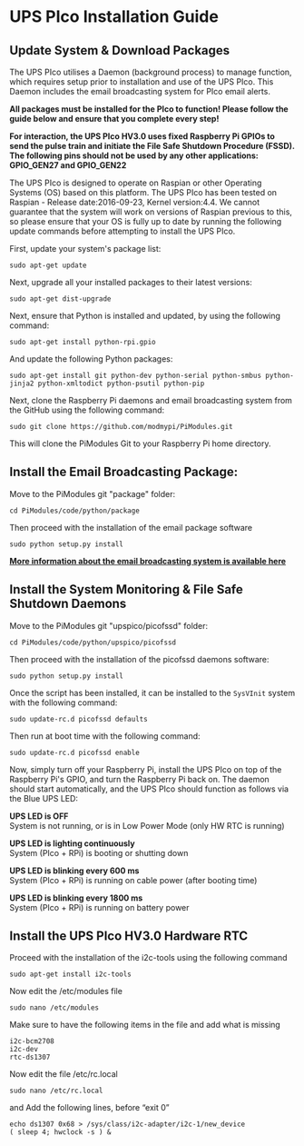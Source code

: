 # UPS PIco Installation Guide

## Update System & Download Packages

The UPS PIco utilises a Daemon (background process) to manage function, which requires setup prior to installation and use of the UPS PIco. This Daemon includes the email broadcasting system for PIco email alerts.

**All packages must be installed for the PIco to function! Please follow the guide below and ensure that you complete every step!**

**For interaction, the UPS PIco HV3.0 uses fixed Raspberry Pi GPIOs to send the pulse train and initiate the File Safe Shutdown Procedure (FSSD). The following pins should not be used by any other applications:**
**GPIO_GEN27 and GPIO_GEN22**

The UPS PIco is designed to operate on Raspian or other Operating Systems (OS) based on this platform. The UPS PIco has been tested on Raspian - Release date:2016-09-23, Kernel version:4.4. We cannot guarantee that the system will work on versions of Raspian previous to this, so please ensure that your OS is fully up to date by running the following update commands before attempting to install the UPS PIco.

First, update your system's package list:

    sudo apt-get update

Next, upgrade all your installed packages to their latest versions:

    sudo apt-get dist-upgrade

Next, ensure that Python is installed and updated, by using the following command:

    sudo apt-get install python-rpi.gpio

And update the following Python packages:

    sudo apt-get install git python-dev python-serial python-smbus python-jinja2 python-xmltodict python-psutil python-pip

Next, clone the Raspberry Pi daemons and email broadcasting system from the GitHub using the following command:

    sudo git clone https://github.com/modmypi/PiModules.git

This will clone the PiModules Git to your Raspberry Pi home directory.

## Install the Email Broadcasting Package:

Move to the PiModules git "package" folder:

    cd PiModules/code/python/package

Then proceed with the installation of the email package software

    sudo python setup.py install

**[More information about the email broadcasting system is available here](https://github.com/modmypi/PiModules)**

## Install the System Monitoring & File Safe Shutdown Daemons

Move to the PiModules git "upspico/picofssd" folder:

    cd PiModules/code/python/upspico/picofssd

Then proceed with the installation of the picofssd daemons software:

    sudo python setup.py install

Once the script has been installed, it can be installed to the `SysVInit` system with the following command:

    sudo update-rc.d picofssd defaults

Then run at boot time with the following command:

    sudo update-rc.d picofssd enable

Now, simply turn off your Raspberry Pi, install the UPS PIco on top of the Raspberry Pi's GPIO, and turn the Raspberry Pi back on. The daemon should start automatically, and the UPS PIco should function as follows via the Blue UPS LED:

**UPS LED is OFF**  
System is not running, or is in Low Power Mode (only HW RTC is running)

**UPS LED is lighting continuously**  
System (PIco + RPi) is booting or shutting down

**UPS LED is blinking every 600 ms**  
System (PIco + RPi)  is running on cable power (after booting time)

**UPS LED is blinking every 1800 ms**  
System (PIco + RPi)  is running on battery power

## Install the UPS PIco HV3.0 Hardware RTC

Proceed with the installation of the i2c-tools using the following command

    sudo apt-get install i2c-tools

Now edit the /etc/modules file 

    sudo nano /etc/modules

Make sure to have the following items in the file and add what is missing 

    i2c-bcm2708
    i2c-dev
    rtc-ds1307

Now edit the file /etc/rc.local 

    sudo nano /etc/rc.local

and Add the following lines, before “exit 0” 

    echo ds1307 0x68 > /sys/class/i2c-adapter/i2c-1/new_device
    ( sleep 4; hwclock -s ) &
 
